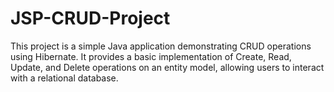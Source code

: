 # JSP-CRUD-Project
This project is a simple Java application demonstrating CRUD operations using Hibernate. It provides a basic implementation of Create, Read, Update, and Delete operations on an entity model, allowing users to interact with a relational database.

